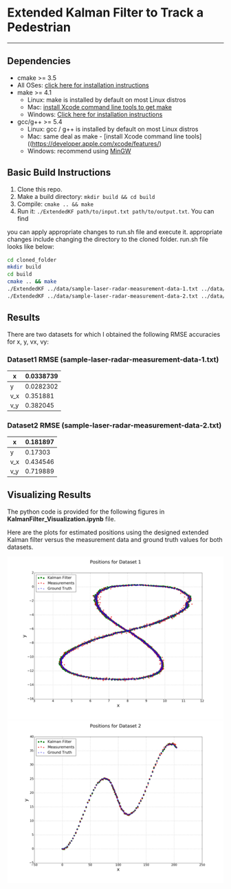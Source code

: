 # Extended Kalman Filter to Track a Pedestrian
---
[//]: # (Image References)

[image1]: ./Dataset1.jpg "Dataset1"
[image2]: ./Dataset2.jpg "Dataset2"
## Dependencies

* cmake >= 3.5
 * All OSes: [click here for installation instructions](https://cmake.org/install/)
* make >= 4.1
  * Linux: make is installed by default on most Linux distros
  * Mac: [install Xcode command line tools to get make](https://developer.apple.com/xcode/features/)
  * Windows: [Click here for installation instructions](http://gnuwin32.sourceforge.net/packages/make.htm)
* gcc/g++ >= 5.4
  * Linux: gcc / g++ is installed by default on most Linux distros
  * Mac: same deal as make - [install Xcode command line tools]((https://developer.apple.com/xcode/features/)
  * Windows: recommend using [MinGW](http://www.mingw.org/)

## Basic Build Instructions

1. Clone this repo.
2. Make a build directory: `mkdir build && cd build`
3. Compile: `cmake .. && make`
4. Run it: `./ExtendedKF path/to/input.txt path/to/output.txt`. You can find

you can apply appropriate changes to run.sh file and execute it. appropriate changes include changing the directory to the cloned folder. run.sh file looks like below:
```bash
cd cloned_folder
mkdir build
cd build
cmake .. && make
./ExtendedKF ../data/sample-laser-radar-measurement-data-1.txt ../data/sample-laser-radar-measurement-data-1.out
./ExtendedKF ../data/sample-laser-radar-measurement-data-2.txt ../data/sample-laser-radar-measurement-data-2.out
```

## Results
There are two datasets for which I obtained the following RMSE accuracies for x, y, vx, vy:

### Dataset1 RMSE (sample-laser-radar-measurement-data-1.txt)
| x   | 0.0338739 |
|-----|-----------|
| y   | 0.0282302 |
| v_x | 0.351881  |
| v_y | 0.382045  |

### Dataset2 RMSE (sample-laser-radar-measurement-data-2.txt)
| x   | 0.181897 |
|-----|----------|
| y   | 0.17303  |
| v_x | 0.434546 |
| v_y | 0.719889 |

## Visualizing Results
The python code is provided for the following figures in **KalmanFilter_Visualization.ipynb** file.

Here are the plots for estimated positions using the designed extended Kalman filter versus the measurement data and ground truth values for both datasets.

![alt text][image1]
![alt text][image2]
